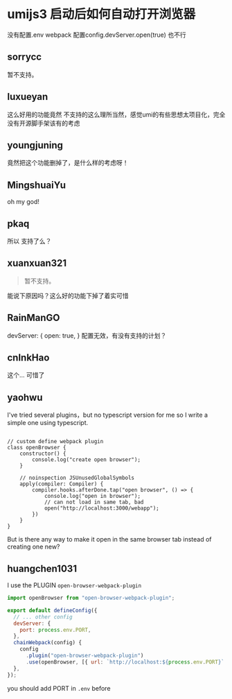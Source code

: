 # umijs3 启动后如何自动打开浏览器

没有配置.env
webpack 配置config.devServer.open(true) 也不行

## sorrycc

暂不支持。

## luxueyan

这么好用的功能竟然 不支持的这么理所当然，感觉umi的有些思想太项目化，完全没有开源脚手架该有的考虑

## youngjuning

竟然把这个功能删掉了，是什么样的考虑呀！

## MingshuaiYu

oh my god!

## pkaq

所以 支持了么？

## xuanxuan321

> 暂不支持。

能说下原因吗？这么好的功能下掉了着实可惜

## RainManGO

devServer: {
open: true,
}
配置无效，有没有支持的计划？

## cnInkHao

这个... 可惜了

## yaohwu

I've tried several plugins，but no typescript version for me
so I write a simple one using typescript.

```import open from "opener";

// custom define webpack plugin
class openBrowser {
    constructor() {
        console.log("create open browser");
    }

    // noinspection JSUnusedGlobalSymbols
    apply(compiler: Compiler) {
        compiler.hooks.afterDone.tap("open browser", () => {
            console.log("open in browser");
            // can not load in same tab, bad
            open("http://localhost:3000/webapp");
        })
    }
}
```

But is there any way to make it open in the same browser tab instead of creating one new?

## huangchen1031

I use the PLUGIN `open-browser-webpack-plugin`

```js
import openBrowser from "open-browser-webpack-plugin";

export default defineConfig({
  // ... other config
  devServer: {
    port: process.env.PORT,
  },
  chainWebpack(config) {
    config
      .plugin("open-browser-webpack-plugin")
      .use(openBrowser, [{ url: `http://localhost:${process.env.PORT}` }]);
  },
});
```

you should add PORT in `.env` before

